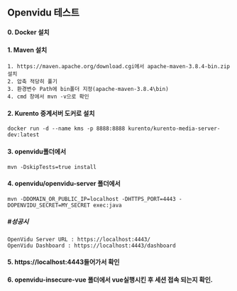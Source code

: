 ## Openvidu 테스트

#### 0. Docker 설치

#### 1. Maven 설치

```
1. https://maven.apache.org/download.cgi에서 apache-maven-3.8.4-bin.zip설치
2. 압축 적당히 풀기
3. 환경변수 Path에 bin폴더 지정(apache-maven-3.8.4\bin)
4. cmd 창에서 mvn -v으로 확인
```

#### 2. Kurento 중계서버 도커로 설치

```
docker run -d --name kms -p 8888:8888 kurento/kurento-media-server-dev:latest
```

#### 3. openvidu폴더에서

```
mvn -DskipTests=true install
```

#### 4. openvidu/openvidu-server 폴더에서

```
mvn -DDOMAIN_OR_PUBLIC_IP=localhost -DHTTPS_PORT=4443 -DOPENVIDU_SECRET=MY_SECRET exec:java
```

##### #성공시

```
OpenVidu Server URL : https://localhost:4443/
OpenVidu Dashboard : https://localhost:4443/dashboard
```



#### 5. https://localhost:4443들어가서 확인

#### 6. openvidu-insecure-vue 폴더에서 vue실행시킨 후 세션 접속 되는지 확인.
